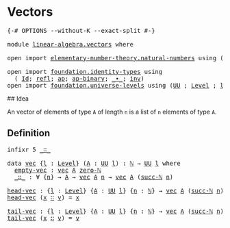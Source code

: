 # Vectors

<pre class="Agda"><a id="20" class="Symbol">{-#</a> <a id="24" class="Keyword">OPTIONS</a> <a id="32" class="Pragma">--without-K</a> <a id="44" class="Pragma">--exact-split</a> <a id="58" class="Symbol">#-}</a>

<a id="63" class="Keyword">module</a> <a id="70" href="linear-algebra.vectors.html" class="Module">linear-algebra.vectors</a> <a id="93" class="Keyword">where</a>

<a id="100" class="Keyword">open</a> <a id="105" class="Keyword">import</a> <a id="112" href="elementary-number-theory.natural-numbers.html" class="Module">elementary-number-theory.natural-numbers</a> <a id="153" class="Keyword">using</a> <a id="159" class="Symbol">(</a><a id="160" href="elementary-number-theory.natural-numbers.html#1444" class="Datatype">ℕ</a><a id="161" class="Symbol">;</a> <a id="163" href="elementary-number-theory.natural-numbers.html#1465" class="InductiveConstructor">zero-ℕ</a><a id="169" class="Symbol">;</a> <a id="171" href="elementary-number-theory.natural-numbers.html#1478" class="InductiveConstructor">succ-ℕ</a><a id="177" class="Symbol">)</a>

<a id="180" class="Keyword">open</a> <a id="185" class="Keyword">import</a> <a id="192" href="foundation.identity-types.html" class="Module">foundation.identity-types</a> <a id="218" class="Keyword">using</a>
  <a id="226" class="Symbol">(</a> <a id="228" href="foundation-core.identity-types.html#1754" class="Datatype">Id</a><a id="230" class="Symbol">;</a> <a id="232" href="foundation-core.identity-types.html#1807" class="InductiveConstructor">refl</a><a id="236" class="Symbol">;</a> <a id="238" href="foundation-core.identity-types.html#4017" class="Function">ap</a><a id="240" class="Symbol">;</a> <a id="242" href="foundation-core.identity-types.html#7516" class="Function">ap-binary</a><a id="251" class="Symbol">;</a> <a id="253" href="foundation-core.identity-types.html#2412" class="Function Operator">_∙_</a><a id="256" class="Symbol">;</a> <a id="258" href="foundation-core.identity-types.html#2716" class="Function">inv</a><a id="261" class="Symbol">)</a>
<a id="263" class="Keyword">open</a> <a id="268" class="Keyword">import</a> <a id="275" href="foundation.universe-levels.html" class="Module">foundation.universe-levels</a> <a id="302" class="Keyword">using</a> <a id="308" class="Symbol">(</a><a id="309" href="foundation-core.universe-levels.html#222" class="Primitive">UU</a> <a id="312" class="Symbol">;</a> <a id="314" href="Agda.Primitive.html#597" class="Postulate">Level</a> <a id="320" class="Symbol">;</a> <a id="322" href="Agda.Primitive.html#764" class="Primitive">lzero</a><a id="327" class="Symbol">)</a>
</pre>## Idea

An vector of elements of type `A` of length `n` is a list of `n` elements of type `A`.

## Definition

<pre class="Agda"><a id="453" class="Keyword">infixr</a> <a id="460" class="Number">5</a> <a id="462" href="linear-algebra.vectors.html#545" class="InductiveConstructor Operator">_∷_</a>

<a id="467" class="Keyword">data</a> <a id="vec"></a><a id="472" href="linear-algebra.vectors.html#472" class="Datatype">vec</a> <a id="476" class="Symbol">{</a><a id="477" href="linear-algebra.vectors.html#477" class="Bound">l</a> <a id="479" class="Symbol">:</a> <a id="481" href="Agda.Primitive.html#597" class="Postulate">Level</a><a id="486" class="Symbol">}</a> <a id="488" class="Symbol">(</a><a id="489" href="linear-algebra.vectors.html#489" class="Bound">A</a> <a id="491" class="Symbol">:</a> <a id="493" href="foundation-core.universe-levels.html#222" class="Primitive">UU</a> <a id="496" href="linear-algebra.vectors.html#477" class="Bound">l</a><a id="497" class="Symbol">)</a> <a id="499" class="Symbol">:</a> <a id="501" href="elementary-number-theory.natural-numbers.html#1444" class="Datatype">ℕ</a> <a id="503" class="Symbol">→</a> <a id="505" href="foundation-core.universe-levels.html#222" class="Primitive">UU</a> <a id="508" href="linear-algebra.vectors.html#477" class="Bound">l</a> <a id="510" class="Keyword">where</a>
  <a id="vec.empty-vec"></a><a id="518" href="linear-algebra.vectors.html#518" class="InductiveConstructor">empty-vec</a> <a id="528" class="Symbol">:</a> <a id="530" href="linear-algebra.vectors.html#472" class="Datatype">vec</a> <a id="534" href="linear-algebra.vectors.html#489" class="Bound">A</a> <a id="536" href="elementary-number-theory.natural-numbers.html#1465" class="InductiveConstructor">zero-ℕ</a>
  <a id="vec._∷_"></a><a id="545" href="linear-algebra.vectors.html#545" class="InductiveConstructor Operator">_∷_</a> <a id="549" class="Symbol">:</a> <a id="551" class="Symbol">∀</a> <a id="553" class="Symbol">{</a><a id="554" href="linear-algebra.vectors.html#554" class="Bound">n</a><a id="555" class="Symbol">}</a> <a id="557" class="Symbol">→</a> <a id="559" href="linear-algebra.vectors.html#489" class="Bound">A</a> <a id="561" class="Symbol">→</a> <a id="563" href="linear-algebra.vectors.html#472" class="Datatype">vec</a> <a id="567" href="linear-algebra.vectors.html#489" class="Bound">A</a> <a id="569" href="linear-algebra.vectors.html#554" class="Bound">n</a> <a id="571" class="Symbol">→</a> <a id="573" href="linear-algebra.vectors.html#472" class="Datatype">vec</a> <a id="577" href="linear-algebra.vectors.html#489" class="Bound">A</a> <a id="579" class="Symbol">(</a><a id="580" href="elementary-number-theory.natural-numbers.html#1478" class="InductiveConstructor">succ-ℕ</a> <a id="587" href="linear-algebra.vectors.html#554" class="Bound">n</a><a id="588" class="Symbol">)</a>

<a id="head-vec"></a><a id="591" href="linear-algebra.vectors.html#591" class="Function">head-vec</a> <a id="600" class="Symbol">:</a> <a id="602" class="Symbol">{</a><a id="603" href="linear-algebra.vectors.html#603" class="Bound">l</a> <a id="605" class="Symbol">:</a> <a id="607" href="Agda.Primitive.html#597" class="Postulate">Level</a><a id="612" class="Symbol">}</a> <a id="614" class="Symbol">{</a><a id="615" href="linear-algebra.vectors.html#615" class="Bound">A</a> <a id="617" class="Symbol">:</a> <a id="619" href="foundation-core.universe-levels.html#222" class="Primitive">UU</a> <a id="622" href="linear-algebra.vectors.html#603" class="Bound">l</a><a id="623" class="Symbol">}</a> <a id="625" class="Symbol">{</a><a id="626" href="linear-algebra.vectors.html#626" class="Bound">n</a> <a id="628" class="Symbol">:</a> <a id="630" href="elementary-number-theory.natural-numbers.html#1444" class="Datatype">ℕ</a><a id="631" class="Symbol">}</a> <a id="633" class="Symbol">→</a> <a id="635" href="linear-algebra.vectors.html#472" class="Datatype">vec</a> <a id="639" href="linear-algebra.vectors.html#615" class="Bound">A</a> <a id="641" class="Symbol">(</a><a id="642" href="elementary-number-theory.natural-numbers.html#1478" class="InductiveConstructor">succ-ℕ</a> <a id="649" href="linear-algebra.vectors.html#626" class="Bound">n</a><a id="650" class="Symbol">)</a> <a id="652" class="Symbol">→</a> <a id="654" href="linear-algebra.vectors.html#615" class="Bound">A</a>
<a id="656" href="linear-algebra.vectors.html#591" class="Function">head-vec</a> <a id="665" class="Symbol">(</a><a id="666" href="linear-algebra.vectors.html#666" class="Bound">x</a> <a id="668" href="linear-algebra.vectors.html#545" class="InductiveConstructor Operator">∷</a> <a id="670" href="linear-algebra.vectors.html#670" class="Bound">v</a><a id="671" class="Symbol">)</a> <a id="673" class="Symbol">=</a> <a id="675" href="linear-algebra.vectors.html#666" class="Bound">x</a>

<a id="tail-vec"></a><a id="678" href="linear-algebra.vectors.html#678" class="Function">tail-vec</a> <a id="687" class="Symbol">:</a> <a id="689" class="Symbol">{</a><a id="690" href="linear-algebra.vectors.html#690" class="Bound">l</a> <a id="692" class="Symbol">:</a> <a id="694" href="Agda.Primitive.html#597" class="Postulate">Level</a><a id="699" class="Symbol">}</a> <a id="701" class="Symbol">{</a><a id="702" href="linear-algebra.vectors.html#702" class="Bound">A</a> <a id="704" class="Symbol">:</a> <a id="706" href="foundation-core.universe-levels.html#222" class="Primitive">UU</a> <a id="709" href="linear-algebra.vectors.html#690" class="Bound">l</a><a id="710" class="Symbol">}</a> <a id="712" class="Symbol">{</a><a id="713" href="linear-algebra.vectors.html#713" class="Bound">n</a> <a id="715" class="Symbol">:</a> <a id="717" href="elementary-number-theory.natural-numbers.html#1444" class="Datatype">ℕ</a><a id="718" class="Symbol">}</a> <a id="720" class="Symbol">→</a> <a id="722" href="linear-algebra.vectors.html#472" class="Datatype">vec</a> <a id="726" href="linear-algebra.vectors.html#702" class="Bound">A</a> <a id="728" class="Symbol">(</a><a id="729" href="elementary-number-theory.natural-numbers.html#1478" class="InductiveConstructor">succ-ℕ</a> <a id="736" href="linear-algebra.vectors.html#713" class="Bound">n</a><a id="737" class="Symbol">)</a> <a id="739" class="Symbol">→</a> <a id="741" href="linear-algebra.vectors.html#472" class="Datatype">vec</a> <a id="745" href="linear-algebra.vectors.html#702" class="Bound">A</a> <a id="747" href="linear-algebra.vectors.html#713" class="Bound">n</a>
<a id="749" href="linear-algebra.vectors.html#678" class="Function">tail-vec</a> <a id="758" class="Symbol">(</a><a id="759" href="linear-algebra.vectors.html#759" class="Bound">x</a> <a id="761" href="linear-algebra.vectors.html#545" class="InductiveConstructor Operator">∷</a> <a id="763" href="linear-algebra.vectors.html#763" class="Bound">v</a><a id="764" class="Symbol">)</a> <a id="766" class="Symbol">=</a> <a id="768" href="linear-algebra.vectors.html#763" class="Bound">v</a>
</pre>